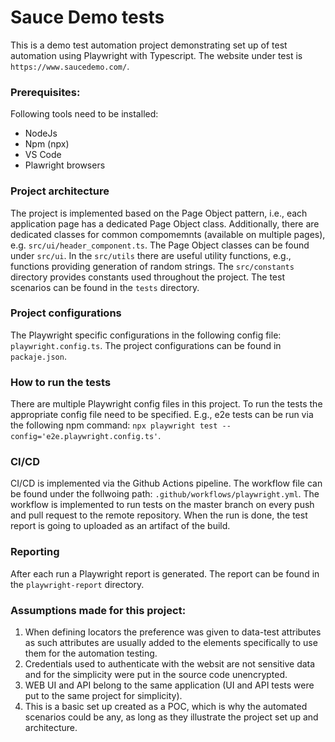 # Sauce Demo tests
This is a demo test automation project demonstrating set up of test automation using Playwright with Typescript.
The website under test is `https://www.saucedemo.com/`.

### Prerequisites:
Following tools need to be installed:
* NodeJs
* Npm (npx)
* VS Code
* Plawright browsers

### Project architecture
The project is implemented based on the Page Object pattern, i.e., each application page has a dedicated Page Object class. 
Additionally, there are dedicated classes for common compomemnts (available on multiple pages), e.g. `src/ui/header_component.ts`.
The Page Object classes can be found under `src/ui`.
In the `src/utils` there are useful utility functions, e.g., functions providing generation of random strings.
The `src/constants` directory provides constants used throughout the project.
The test scenarios can be found in the `tests` directory.

### Project configurations
The Playwright specific configurations in the following config file: `playwright.config.ts`. 
The project configurations can be found in `packaje.json`. 

### How to run the tests
There are multiple Playwright config files in this project. To run the tests the appropriate config file need to be specified.
E.g., e2e tests can be run via the following npm command:
`npx playwright test --config='e2e.playwright.config.ts'`.

### CI/CD
CI/CD is implemented via the Github Actions pipeline. The workflow file can be found under the follwoing path:
`.github/workflows/playwright.yml`.
The workflow is implemented to run tests on the master branch on every push and pull request to the remote repository.
When the run is done, the test report is going to uploaded as an artifact of the build.

### Reporting
After each run a Playwright report is generated. The report can be found in the `playwright-report` directory.

### Assumptions made for this project: 
1. When defining locators the preference was given to data-test attributes as such attributes are usually added to the elements specifically to use them for the automation testing.
2. Credentials used to authenticate with the websit are not sensitive data and for the simplicity were put in the source code unencrypted.
3. WEB UI and API belong to the same application (UI and API tests were put to the same project for simplicity).
4. This is a basic set up created as a POC, which is why the automated scenarios could be any, as long as they illustrate the project set up and architecture.